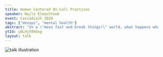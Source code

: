 ```yaml
---
title: Human Centered On-Call Practices
speaker: Najla Elmachtoub
event: CascadiaJS 2020
tags: ["devops", "mental health"]
abstract: "In a \"move fast and break things!\" world, what happens when the things we’re breaking are our people and teams? In this talk, we’ll walk through a real example of my team’s on-call process, where alarm and burnout became the norm in the midst of revenue-driven deadlines. We’ll discuss how taking a human-centered and data-driven approach to resolve this process debt resulted in a happier team and more robust software, and how this framework can be applied more generally."
ytId: y8LHjX9XUsg
layout: talk
---
```

![talk illustration](https://2020.cascadiajs.com/images/speakers/najla-elmachtoub-illustration.png)